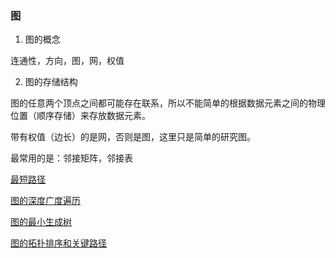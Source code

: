 ### 图

1. 图的概念

连通性，方向，图，网，权值

2. 图的存储结构

图的任意两个顶点之间都可能存在联系，所以不能简单的根据数据元素之间的物理位置（顺序存储）来存放数据元素。

带有权值（边长）的是网，否则是图，这里只是简单的研究图。

最常用的是：邻接矩阵，邻接表

[最短路径](6_1.md)

[图的深度广度遍历](6_2.md)

[图的最小生成树](6_3.md)

[图的拓扑排序和关键路径](6_4.md)

